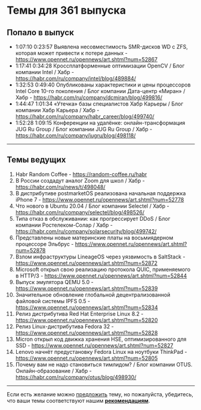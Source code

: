 # Темы для 361 выпуска

## Попало в выпуск

- 1:07:10 0:23:57 Выявлена несовместимость SMR-дисков WD с ZFS, которая может привести к потере данных - https://www.opennet.ru/opennews/art.shtml?num=52867
- 1:17:41 0:34:28 Кроссплатформенные оптимизации OpenCV / Блог компании Intel / Хабр - https://habr.com/ru/company/intel/blog/489884/
- 1:32:53 0:49:40 Опубликованы характеристики и цены процессоров Intel Core 10-го поколения / Блог компании Дата-центр «Миран» / Хабр - https://habr.com/ru/company/dcmiran/blog/499816/
- 1:44:47 1:01:34 «Утечка» базы специалистов Хабр Карьеры / Блог компании Хабр Карьера / Хабр - https://habr.com/ru/company/habr_career/blog/499740/
- 1:52:28 1:09:15 Конференции на удалёнке: онлайн-трансформация JUG Ru Group / Блог компании JUG Ru Group / Хабр - https://habr.com/ru/company/jugru/blog/498118/

---

## Темы ведущих

1. Habr Random Coffee - https://random-coffee.ru/habr
1. В России создадут аналог Zoom для школ / Хабр - https://habr.com/ru/news/t/498048/
1. В дистрибутиве postmarketOS реализована начальная поддержка iPhone 7 - https://www.opennet.ru/opennews/art.shtml?num=52778
1. Что нового в Ubuntu 20.04 / Блог компании Selectel / Хабр - https://habr.com/ru/company/selectel/blog/498526/
1. Типа отказ в обслуживании: как прогрессирует DDoS / Блог компании Ростелеком-Солар / Хабр - https://habr.com/ru/company/solarsecurity/blog/499742/
1. Представлены новые материнские платы на восьмиядерном процессоре Эльбрус - https://www.opennet.ru/opennews/art.shtml?num=52878
1. Взлом инфраструктуры LineageOS через уязвимость в SaltStack - https://www.opennet.ru/opennews/art.shtml?num=52872
1. Microsoft открыл свою реализацию протокола QUIC, применяемого в HTTP/3 - https://www.opennet.ru/opennews/art.shtml?num=52844
1. Выпуск эмулятора QEMU 5.0 - https://www.opennet.ru/opennews/art.shtml?num=52839
1. Значительное обновление глобальной децентрализованной файловой системы IPFS 0.5 - https://www.opennet.ru/opennews/art.shtml?num=52834
1. Релиз дистрибутива Red Hat Enterprise Linux 8.2 - https://www.opennet.ru/opennews/art.shtml?num=52820
1. Релиз Linux-дистрибутива Fedora 32 - https://www.opennet.ru/opennews/art.shtml?num=52828
1. Micron открыл код движка хранения HSE, оптимизированного для SSD - https://www.opennet.ru/opennews/art.shtml?num=52827
1. Lenovo начнёт предустановку Fedora Linux на ноутбуки ThinkPad - https://www.opennet.ru/opennews/art.shtml?num=52805
1. Почему вам не надо становиться тимлидом? / Блог компании OTUS. Онлайн-образование / Хабр - https://habr.com/ru/company/otus/blog/498930/

---
Если есть желание можно [предложить](themes_from_listeners.md) тему, но пожалуйста, убедитесь, что ваши темы соответствуют нашим **[рекомендациям](Recommendations_for_the_proposed_topics.md)**.
